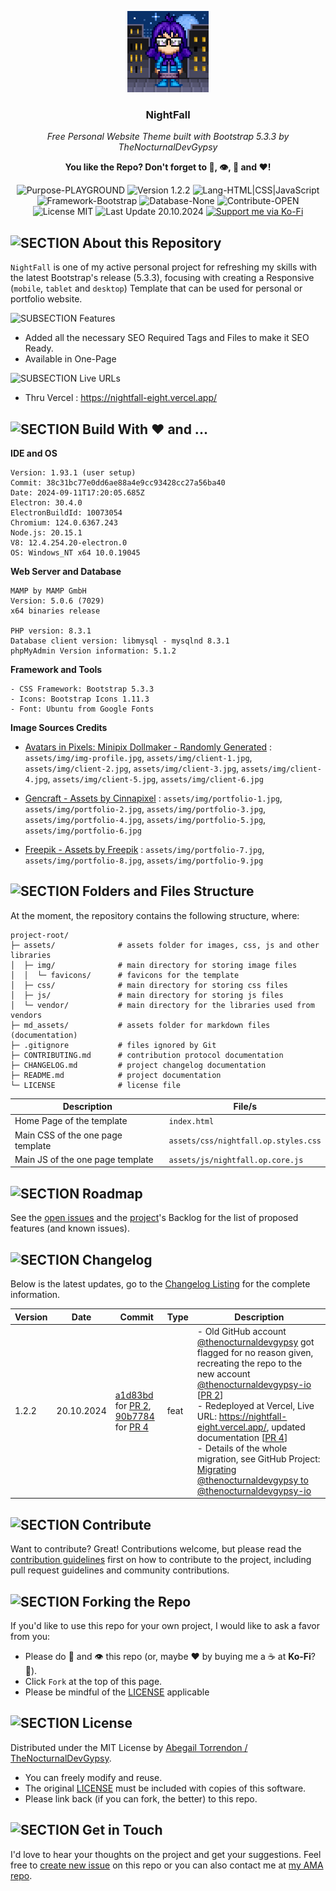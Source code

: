 <p align="center"><img src="/md_assets/img-profile.png" alt="Logo" width="130" height="130"></p>
<h3 align="center">NightFall</h3>
<p align="center"><em>Free Personal Website Theme built with Bootstrap 5.3.3 by TheNocturnalDevGypsy</em></p>
<p align="center"><strong>You like the Repo? Don't forget to 🌟, 👁️, 🔱 and ❤️!</strong></p>
<p align="center">
   <img src="https://img.shields.io/badge/Purpose-PLAYGROUND-%2300416a?logoColor=white&labelColor=%2300416a&color=%2324292e&textColor=white" alt="Purpose-PLAYGROUND">
   <img src="https://img.shields.io/badge/Version-1.2.2-%2300416a?logoColor=white&labelColor=%2300416a&color=%2324292e&textColor=white" alt="Version 1.2.2">
   <img src="https://img.shields.io/badge/Lang-HTML%20|%20CSS%20|%20JavaScript-%2300416a?logoColor=white&labelColor=%2300416a&color=%2324292e&textColor=white" alt="Lang-HTML|CSS|JavaScript">
   <img src="https://img.shields.io/badge/Framework-Bootstrap-%2300416a?logoColor=white&labelColor=%2300416a&color=%2324292e&textColor=white" alt="Framework-Bootstrap">
   <img src="https://img.shields.io/badge/Database-None-%2300416a?logoColor=white&labelColor=%2300416a&color=%2324292e&textColor=white" alt="Database-None">
   <img src="https://img.shields.io/badge/Contribute-OPEN-%2300416a?logoColor=white&labelColor=%2300416a&color=%2324292e&textColor=white" alt="Contribute-OPEN">
   <img src="https://img.shields.io/badge/License-MIT-%2300416a?logoColor=white&labelColor=%2300416a&color=%2324292e&textColor=white" alt="License MIT">
   <img src="https://img.shields.io/badge/Last%20Update-20.10.2024-%2300416a?logoColor=white&labelColor=%2300416a&color=%2324292e&textColor=white" alt="Last Update 20.10.2024">
   <a href="https://ko-fi.com/thenocturnaldevgypsy">
      <img src="https://img.shields.io/badge/Support%20me%20via%20Ko--Fi-%2300416a?logo=ko-fi&logoColor=white&color=%2300416a&textColor=white" alt="Support me via Ko-Fi">
   </a>
</p>

## ![SECTION About this Repository](https://custom-icon-badges.demolab.com/badge/-About%20this%20Repository-2471AE?logo=repo&logoColor=white&labelColor=2471AE)

`NightFall` is one of my active personal project for refreshing my skills with the latest Bootstrap's release (5.3.3), focusing with creating a Responsive (`mobile`, `tablet` and `desktop`) Template that can be used for personal or portfolio website.

![SUBSECTION Features](https://custom-icon-badges.demolab.com/badge/-Features-24292e?logo=star&logoColor=white&labelColor=00416a)

- Added all the necessary SEO Required Tags and Files to make it SEO Ready.
- Available in One-Page

![SUBSECTION Live URLs](https://custom-icon-badges.demolab.com/badge/-Live%20URLs-24292e?logo=globe&logoColor=white&labelColor=00416a)

- Thru Vercel : https://nightfall-eight.vercel.app/

## ![SECTION Build With ❤️ and ...](https://custom-icon-badges.demolab.com/badge/-Build%20With%20❤️%20and%20...-2471AE?logo=tools&logoColor=white&labelColor=2471AE)

**IDE and OS**
```
Version: 1.93.1 (user setup)
Commit: 38c31bc77e0dd6ae88a4e9cc93428cc27a56ba40
Date: 2024-09-11T17:20:05.685Z
Electron: 30.4.0
ElectronBuildId: 10073054
Chromium: 124.0.6367.243
Node.js: 20.15.1
V8: 12.4.254.20-electron.0
OS: Windows_NT x64 10.0.19045
```
**Web Server and Database**
```
MAMP by MAMP GmbH
Version: 5.0.6 (7029)
x64 binaries release

PHP version: 8.3.1
Database client version: libmysql - mysqlnd 8.3.1 
phpMyAdmin Version information: 5.1.2
```
**Framework and Tools**
```
- CSS Framework: Bootstrap 5.3.3
- Icons: Bootstrap Icons 1.11.3
- Font: Ubuntu from Google Fonts
```
**Image Sources Credits**
- [Avatars in Pixels: Minipix Dollmaker - Randomly Generated](https://www.avatarsinpixels.com/minipix/clothing/Body) : `assets/img/img-profile.jpg`, `assets/img/client-1.jpg`, `assets/img/client-2.jpg`, `assets/img/client-3.jpg`, `assets/img/client-4.jpg`, `assets/img/client-5.jpg`, `assets/img/client-6.jpg`

- [Gencraft - Assets by Cinnapixel](https://gencraft.com/u/Cinnapixel) : `assets/img/portfolio-1.jpg`, `assets/img/portfolio-2.jpg`, `assets/img/portfolio-3.jpg`, `assets/img/portfolio-4.jpg`, `assets/img/portfolio-5.jpg`, `assets/img/portfolio-6.jpg`

- [Freepik - Assets by Freepik](https://www.freepik.com/author/freepik) : `assets/img/portfolio-7.jpg`, `assets/img/portfolio-8.jpg`, `assets/img/portfolio-9.jpg`

## ![SECTION Folders and Files Structure](https://custom-icon-badges.demolab.com/badge/-Folders%20and%20Files%20Structure-2471AE?logo=file-submodule&logoColor=white&labelColor=2471AE)

At the moment, the repository contains the following structure, where:
```
project-root/
├─ assets/              # assets folder for images, css, js and other libraries
│  ├─ img/              # main directory for storing image files
│  │  └─ favicons/      # favicons for the template
│  ├─ css/              # main directory for storing css files
│  ├─ js/               # main directory for storing js files
│  └─ vendor/           # main directory for the libraries used from vendors 
├─ md_assets/           # assets folder for markdown files (documentation)
├─ .gitignore           # files ignored by Git
├─ CONTRIBUTING.md      # contribution protocol documentation
├─ CHANGELOG.md         # project changelog documentation
├─ README.md            # project documentation
└─ LICENSE              # license file
```
| Description | File/s |
| ------------- | ------------- |
| Home Page of the template | `index.html` |
| Main CSS of the one page template | `assets/css/nightfall.op.styles.css` |
| Main JS of the one page template | `assets/js/nightfall.op.core.js` |

<!-- ## ![SECTION Contents and Breakdown](https://custom-icon-badges.demolab.com/badge/-Contents%20and%20Breakdown-24292e?logo=book&logoColor=white&labelColor=00416a)
In process
 - ✅ Under ...
- 🚧 Under ...

| Theme | Number of Variants | Description |
| ------------- | ------------- | ------------- |
| [xxx](https://github.com/thenocturnaldevgypsy) | XXX | What was done | 

## ![SECTION Sitemap](https://custom-icon-badges.demolab.com/badge/-Sitemap-24292e?logo=map&logoSource=feather&logoColor=white&labelColor=00416a)
In process
 ```
Home/                         #
├── Page 1.1/                 # 
│   ├── Page 1.1.1/           # 
│   │   └── Page 1.1.1.1/     # 
│   ├── Page 1.1.2/           #
│   ├── Page 1.1.3/           #
│   └── Page 1.1.4/           #
About Us                      #
├── Page 2.1/                 # 
├── Page 2.2/                 # 
├── Page 2.3/                 # 
└── Page 2.4/                 # 
``` -->

## ![SECTION Roadmap](https://custom-icon-badges.demolab.com/badge/-Roadmap-2471AE?logo=tasklist&logoColor=white&labelColor=2471AE)
See the [open issues](https://github.com/thenocturnaldevgypsy-io/nightfall-bootstrap-template-developer-portfolio/issues) and the [project](https://github.com/thenocturnaldevgypsy-io/nightfall-bootstrap-template-developer-portfolio/projects?query=is%3Aopen)'s Backlog  for the list of proposed features (and known issues).

## ![SECTION Changelog](https://custom-icon-badges.demolab.com/badge/-Changelog-2471AE?logo=log&logoColor=white&labelColor=2471AE)

Below is the latest updates, go to the [Changelog Listing](CHANGELOG.md) for the complete information.

| Version | Date | Commit | Type | Description |
| ------------- | ------------- | ------------- | ------------- | ------------- |
| 1.2.2 | 20.10.2024 | [a1d83bd](https://github.com/thenocturnaldevgypsy-io/nightfall-bootstrap-template-personal/commit/a1d83bdcec79df4879ae65dd5b770ddd0889c0ba) for [PR 2](https://github.com/thenocturnaldevgypsy-io/nightfall-bootstrap-template-personal/pull/2), [90b7784](https://github.com/thenocturnaldevgypsy-io/nightfall-bootstrap-template-personal/commit/90b7784409d954c01fe0ee237176f08257150786) for [PR 4](https://github.com/thenocturnaldevgypsy-io/nightfall-bootstrap-template-personal/pull/4) | feat | - Old GitHub account [@thenocturnaldevgypsy](https://github.com/thenocturnaldevgypsy) got flagged for no reason given, recreating the repo to the new account [@thenocturnaldevgypsy-io](https://github.com/thenocturnaldevgypsy-io) [[PR 2](https://github.com/thenocturnaldevgypsy-io/nightfall-bootstrap-template-personal/pull/2)]<br>- Redeployed at Vercel, Live URL: https://nightfall-eight.vercel.app/, updated documentation [[PR 4](https://github.com/thenocturnaldevgypsy-io/nightfall-bootstrap-template-personal/pull/4)]<br>- Details of the whole migration, see GitHub Project: [Migrating @thenocturnaldevgypsy to @thenocturnaldevgypsy-io](https://github.com/users/thenocturnaldevgypsy-io/projects/1/views/1) |

## ![SECTION Contribute](https://custom-icon-badges.demolab.com/badge/-Contribute-2471AE?logo=code-of-conduct&logoColor=white&labelColor=2471AE)
Want to contribute? Great! Contributions welcome, but please read the [contribution guidelines](CONTRIBUTING.md) first on how to contribute to the project, including pull request guidelines and community contributions.

## ![SECTION Forking the Repo](https://custom-icon-badges.demolab.com/badge/-Forking%20the%20Repo-2471AE?logo=repo-forked&logoColor=white&labelColor=2471AE)

If you'd like to use this repo for your own project, I would like to ask a favor from you:
- Please do 🌟 and 👁️ this repo (or, maybe ❤️ by buying me a ☕ at **Ko-Fi**? :smiling_face_with_tear:).
- Click `Fork` at the top of this page.
- Please be mindful of the [LICENSE](LICENSE.md) applicable

## ![SECTION License](https://custom-icon-badges.demolab.com/badge/-License-2471AE?logo=file-badge&logoColor=white&labelColor=2471AE)
Distributed under the MIT License by [Abegail Torrendon / TheNocturnalDevGypsy](https://github.com/thenocturnaldevgypsy-io).
- You can freely modify and reuse.
- The original [LICENSE](LICENSE.md) must be included with copies of this software.
- Please link back (if you can fork, the better) to this repo. 

## ![SECTION Get in Touch](https://custom-icon-badges.demolab.com/badge/-Get%20in%20Touch-2471AE?logo=pencil&logoColor=white&labelColor=2471AE)
I'd love to hear your thoughts on the project and get your suggestions. Feel free to [create new issue](https://github.com/thenocturnaldevgypsy-io/nightfall-bootstrap-template-developer-portfolio/issues/new) on this repo or you can also contact me at [my AMA repo](https://github.com/thenocturnaldevgypsy-io/ama-ask-me-anything).